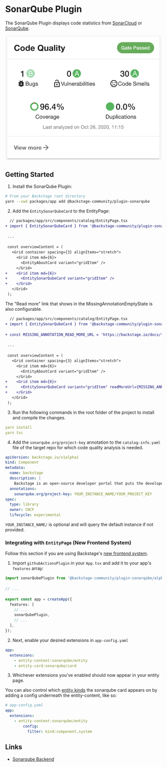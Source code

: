 # SonarQube Plugin

The SonarQube Plugin displays code statistics from [SonarCloud](https://sonarcloud.io) or [SonarQube](https://sonarqube.com).

![Sonar Card](./docs/sonar-card.png)

## Getting Started

1. Install the SonarQube Plugin:

```bash
# From your Backstage root directory
yarn --cwd packages/app add @backstage-community/plugin-sonarqube
```

2. Add the `EntitySonarQubeCard` to the EntityPage:

```diff
  // packages/app/src/components/catalog/EntityPage.tsx
+ import { EntitySonarQubeCard } from '@backstage-community/plugin-sonarqube';

 ...

 const overviewContent = (
   <Grid container spacing={3} alignItems="stretch">
     <Grid item md={6}>
       <EntityAboutCard variant="gridItem" />
     </Grid>
+    <Grid item md={6}>
+      <EntitySonarQubeCard variant="gridItem" />
+    </Grid>
   </Grid>
 );
```

The "Read more" link that shows in the MissingAnnotationEmptyState is also configurable.

```diff
  // packages/app/src/components/catalog/EntityPage.tsx
+ import { EntitySonarQubeCard } from '@backstage-community/plugin-sonarqube';

+ const MISSING_ANNOTATION_READ_MORE_URL = 'https://backstage.io/docs/features/software-catalog/descriptor';

 ...

 const overviewContent = (
   <Grid container spacing={3} alignItems="stretch">
     <Grid item md={6}>
       <EntityAboutCard variant="gridItem" />
     </Grid>
+    <Grid item md={6}>
+      <EntitySonarQubeCard variant="gridItem" readMoreUrl={MISSING_ANNOTATION_READ_MORE_URL} />
+    </Grid>
   </Grid>
 );
```

3. Run the following commands in the root folder of the project to install and compile the changes.

```yaml
yarn install
yarn tsc
```

4. Add the `sonarqube.org/project-key` annotation to the `catalog-info.yaml` file of the target repo for which code quality analysis is needed.

```yaml
apiVersion: backstage.io/v1alpha1
kind: Component
metadata:
  name: backstage
  description: |
    Backstage is an open-source developer portal that puts the developer experience first.
  annotations:
    sonarqube.org/project-key: YOUR_INSTANCE_NAME/YOUR_PROJECT_KEY
spec:
  type: library
  owner: CNCF
  lifecycle: experimental
```

`YOUR_INSTANCE_NAME/` is optional and will query the default instance if not provided.

### Integrating with `EntityPage` (New Frontend System)

Follow this section if you are using Backstage's [new frontend system](https://backstage.io/docs/frontend-system/).

1. Import `githubActionsPlugin` in your `App.tsx` and add it to your app's `features` array:

```typescript
import sonarQubePlugin from '@backstage-community/plugin-sonarqube/alpha';

// ...

export const app = createApp({
  features: [
    // ...
    sonarQubePlugin,
    // ...
  ],
});
```

2. Next, enable your desired extensions in `app-config.yaml`

```yaml
app:
  extensions:
    - entity-content:sonarqube/entity
    - entity-card:sonarqube/card
```

3. Whichever extensions you've enabled should now appear in your entity page.

You can also control which [entity kinds](https://backstage.io/docs/features/software-catalog/system-model) the sonarqube card appears on by adding a config underneath the entity-content, like so:

```yaml
# app-config.yaml
app:
  extensions:
    - entity-content:sonarqube/entity
        config:
          filter: kind:component,system
```

## Links

- [Sonarqube Backend](../sonarqube-backend/README.md)
